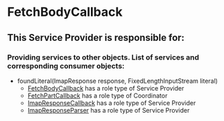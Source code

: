 # FetchBodyCallback
## This Service Provider is responsible for:
### Providing services to other objects. List of services and corresponding consumer objects: 
* foundLiteral(ImapResponse response,
                               FixedLengthInputStream literal)
	* [FetchBodyCallback](../ServiceProviders/FetchBodyCallback.md) has a role type of Service Provider
	* [FetchPartCallback](../Coordinators/FetchPartCallback.md) has a role type of Coordinator
	* [ImapResponseCallback](../ServiceProviders/ImapResponseCallback.md) has a role type of Service Provider
	* [ImapResponseParser](../ServiceProviders/ImapResponseParser.md) has a role type of Service Provider
